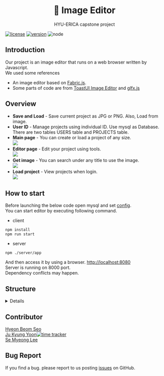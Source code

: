 <p align="center">
  <h1 align="center">🎨 Image Editor</h1>
  <p align="center">
    HYU-ERICA capstone project
  </p>
</p>

[![license](https://img.shields.io/badge/license-MIT-blue.svg)](https://github.com/hbseo/image_editor/blob/master/LICENSE) 
[![version](https://img.shields.io/badge/react-16.13.1-blue)](https://reactjs.org/)
![node](https://img.shields.io/node/v/fabric)

## Introduction  
Our project is an image editor that runs on a web browser written by Javascript.  
We used some references  
* An image editor based on [Fabric.js](https://github.com/fabricjs/fabric.js).  
* Some parts of code are from [ToastUI Image Editor](https://github.com/nhn/tui.image-editor) and [glfx.js](https://github.com/evanw/glfx.js)

## Overview  
* __Save and Load__ - Save current project as JPG or PNG. Also, Load from image.  
* __User ID__ - Manage projects using individual ID. Use mysql as Database. There are two tables USERS table and PROJECTS table.  
* __Main page__ - You can create or load a project of any size.  
![](https://via.placeholder.com/150)  
* __Editor page__ - Edit your project using tools.  
![](https://via.placeholder.com/150)  
* __Get image__ - You can search under any title to use the image.  
![](https://via.placeholder.com/150)  
* __Load project__ - View projects when login.  
![](https://via.placeholder.com/150)  

## How to start  
Before launching the below code open mysql and set [config](https://github.com/hbseo/image_editor/tree/master/server/config).   
You can start editor by executing following command.  
* client  
```
npm install
npm run start
```
* server  
```
npm ./server/app
```  
And then access it by using a browser. [http://localhost:8080](http://localhost:8080)  
Server is running on 8000 port.  
Dependency conflicts may happen.  

## Structure  
<details><summary>Details</summary>

```
image_editor
│───README.md   
│
└───public
│   │───index.html
│   │
│   └───image
│       └───.svg
│
└───src
│   │───index.js
│   │───Route.js
│   │
│   └───css
│   │   │───Error.scss
│   │   │───ImageEditor.scss
│   │   │───ImageList.scss
│   │   │───Loading.scss
│   │   │───Main.scss
│   │   │───New_project.scss
│   │   │───Save.scss
│   │   │───UploadFIle.scss
│   │   │
│   │   └───Login
│   │   │   │───font-awesome.min.scss
│   │   │   │───main.scss
│   │   │   │───util.scss
│   │   │   └───fonts
│   │   │   
│   │   └───ui
│   │       │───Draw.scss
│   │       │───Filter.scss
│   │       │───History.scss
│   │       │───Icon.scss
│   │       │───Image.scss
│   │       │───Rotation.scss
│   │       │───Shape.scss
│   │       └───Text.scss
│   │
│   └───locale
│   │   │───i18n.js
│   │   │
│   │   │───ko
│   │   │   └───korean.json
│   │   │
│   │   └───en
│   │       └───english.json
│   │
│   └───components
│       │───Change_password.js
│       │───Error.js
|       |───Find_password.js
│       │───ImageEditor.js
│       │───ImageList.js
│       │───LoadImage.js
│       │───Login.js
│       │───Main.js
│       │───New_project.js
│       │───Project.js
│       │───Save.js
│       │───SignIn.js
│       │───SignUp.js
│       │───Upload_file.js
│       │    
│       └─── action
│       │     │───Action.js
│       │     │───Clip.js
│       │     │───Crop.js
│       │     │───Delete.js
│       │     │───Draw.js
│       │     │───Fill.js
│       │     │───Filter.js
│       │     │───Flip.js
│       │     │───Icon.js
│       │     │───Image.js
│       │     │───Line.js
│       │     │───ObjectAction.js
│       │     │───Rotation.js
│       │     │───Shape.js
│       │     └───Text.js
│       │
│       └─── const
│       │     └───consts.js
│       │
│       └─── extension
│       │     │───Extension.js
│       │     │───Grid.js
│       │     │───Layers.js
│       │     │───Pipette.js
│       │     │───Snap.js
│       │     └───Util.js
│       │   
│       └─── filters
|       │    └─── glfx
│       │          │───denoise.js
│       │          │───hexagonalPixelate.js
│       │          │───ink.js
│       │          │───vibrance.js
│       │          │───vignette.js
│       │          └───zoomblur.js
│       │
│       └─── helper
│       │     │───Brush.js
│       │     │───ConverRGB.js
│       │     │───originImage.js
│       │     │───Resize.js
│       │     └───SwithTools.js
│       │
│       └─── ui
│             │───Canvas.js
│             │───Draw.js
│             │───Effect.js
│             │───Filter.js
│             │───History.js
│             │───Icon.js
│             │───Image.js
│             │───Loading.js
│             │───Object.js
│             │───Rotation.js
│             │───Shape.js
│             │───SideNav.js
│             │───Text.js
│             └───Tools.js
│                                               
└───server
    │─── app.js
    │
    │─── config
    │     │───db-config.json
    │     │───jwt.js
    │     └───user.sql
    │
    │─── database
    │     └───index.js
    │
    │─── middlewares
    │     └───auth.js
    │
    └─── routes
          └───api
              │───auth
              │   │───controller.js 
              │   └───index.js
              │
              └───content
                  │───controller.js 
                  └───index.js
```

</details>


## Contributor  
[Hyeon Beom Seo](https://github.com/hbseo)  
[Ju Kyung Yoon](https://github.com/JuKyYoon)[![time tracker](https://wakatime.com/badge/github/hbseo/image_editor.svg)](https://wakatime.com/badge/github/hbseo/image_editor)   
[Se Myeong Lee](https://github.com/3people)  

## Bug Report  
If you find a bug. please report to us posting [issues](https://github.com/hbseo/image_editor/issues) on GitHub.
